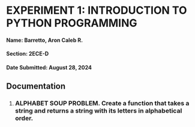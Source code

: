 # EXPERIMENT 1: INTRODUCTION TO PYTHON PROGRAMMING

#### Name: Barretto, Aron Caleb R.
#### Section: 2ECE-D
#### Date Submitted: August 28, 2024

## Documentation

1. ### ALPHABET SOUP PROBLEM. Create a function that takes a string and returns a string with its letters in alphabetical order.
